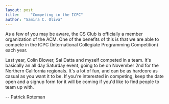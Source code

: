 ```yaml
---
layout: post
title:     "Competing in the ICPC"
author: "Samira C. Oliva"
---
```


As a few of you may be aware, the CS Club is officially a member organization of the ACM. One of the benefits of this is that we are able to compete in the ICPC (International Collegiate Programming Competition) each year.

Last year, Colin Blower, Sai Datta and myself competed in a team. It's basically an all day Saturday event, going to be on November 2nd for the Northern California regionals. It's a lot of fun, and can be as hardcore as casual as you want it to be. If you're interested in competing, keep the date open and a signup form for it will be coming if you'd like to find people to team up with.

-- Patrick Roteman

